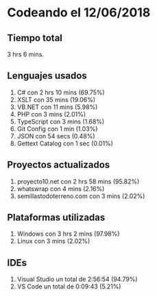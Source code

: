 # Codeando el 12/06/2018

## Tiempo total
3 hrs 6 mins.

## Lenguajes usados
1. C# con 2 hrs 10 mins (69.75%)
1. XSLT con 35 mins (19.06%)
1. VB.NET con 11 mins (5.98%)
1. PHP con 3 mins (2.01%)
1. TypeScript con 3 mins (1.68%)
1. Git Config con 1 min (1.03%)
1. JSON con 54 secs (0.48%)
1. Gettext Catalog con 1 sec (0.01%)

## Proyectos actualizados
1. proyecto10.net con 2 hrs 58 mins (95.82%)
1. whatswrap con 4 mins (2.16%)
1. semillastodoterreno.com con 3 mins (2.02%)

## Plataformas utilizadas
1. Windows con 3 hrs 2 mins (97.98%)
1. Linux con 3 mins (2.02%)

## IDEs
1. Visual Studio un total de 2:56:54 (94.79%)
1. VS Code un total de 0:09:43 (5.21%)
